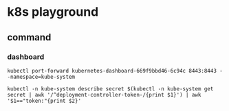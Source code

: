 # k8s playground

## command

### dashboard

```shell
kubectl port-forward kubernetes-dashboard-669f9bbd46-6c94c 8443:8443 --namespace=kube-system
```

```shell
kubectl -n kube-system describe secret $(kubectl -n kube-system get secret | awk '/^deployment-controller-token-/{print $1}') | awk '$1=="token:"{print $2}'
```